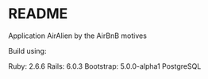 # README

Application AirAlien by the AirBnB motives

Build using:

Ruby: 2.6.6
Rails: 6.0.3
Bootstrap: 5.0.0-alpha1
PostgreSQL
